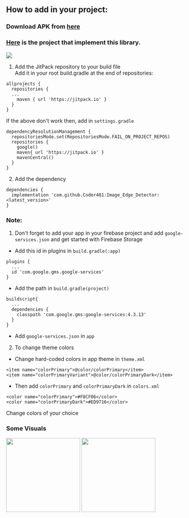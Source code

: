 ## How to add in your project:

### Download APK from [here](https://github.com/Coder481/Image_Edge_Detector/releases/download/1.2.1/app-debug.apk)
### [Here](https://github.com/Coder481/Test_Project) is the project that implement this library.

[![](https://jitpack.io/v/Coder481/Image_Edge_Detector.svg)](https://jitpack.io/#Coder481/Image_Edge_Detector)

1. Add the JitPack repository to your build file<br>
Add it in your root build.gradle at the end of repositories:
```
allprojects {
  repositories {
  ...
    maven { url 'https://jitpack.io' }
  }
}
```
If the above don't work then, add in `settings.gradle`
```
dependencyResolutionManagement {
  repositoriesMode.set(RepositoriesMode.FAIL_ON_PROJECT_REPOS)
  repositories {
    google()
    maven{ url 'https://jitpack.io' }
    mavenCentral()
  }
}
```

2. Add the dependency
```
dependencies {
  implementation 'com.github.Coder481:Image_Edge_Detector:<latest_version>'
}
```


### Note:
1. Don't forget to add your app in your firebase project and add `google-services.json` and get started with Firebase Storage<br>
* Add this id in plugins in `build.gradle(:app)`
```
plugins {
  ...
  id 'com.google.gms.google-services'
}
```
* Add the path in `build.gradle(project)`
```
buildscript{
  ...
  dependencies {
    classpath 'com.google.gms:google-services:4.3.13'
  }
}
```
* Add `google-services.json` in `app`

2. To change theme colors
* Change hard-coded colors in app theme in `theme.xml`
```
<item name="colorPrimary">@color/colorPrimary</item>
<item name="colorPrimaryVariant">@color/colorPrimaryDark</item>
```
* Then add `colorPrimary` and `colorPrimaryDark` in `colors.xml`
```
<color name="colorPrimary">#F8CF06</color>
<color name="colorPrimaryDark">#ED9716</color>
```
Change colors of your choice

### Some Visuals

<p>
  <img src="https://user-images.githubusercontent.com/68111551/186571073-cf21dd8d-39fe-4ec2-a4f0-3d21dff3d045.jpg" width="200"/>
  <img src="https://user-images.githubusercontent.com/68111551/186571086-09761d7d-3cdf-4c1f-937a-17e0b1e25041.jpg" width="200"/>
</p>
